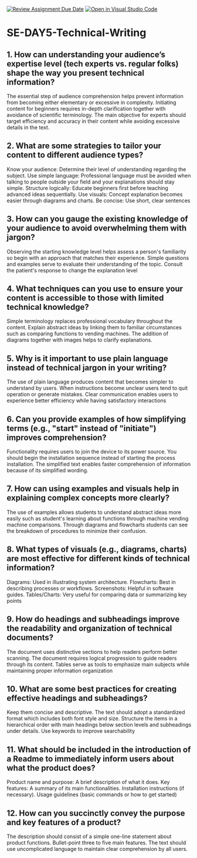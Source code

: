 [![Review Assignment Due Date](https://classroom.github.com/assets/deadline-readme-button-22041afd0340ce965d47ae6ef1cefeee28c7c493a6346c4f15d667ab976d596c.svg)](https://classroom.github.com/a/zsAR-pyY)
[![Open in Visual Studio Code](https://classroom.github.com/assets/open-in-vscode-2e0aaae1b6195c2367325f4f02e2d04e9abb55f0b24a779b69b11b9e10269abc.svg)](https://classroom.github.com/online_ide?assignment_repo_id=18459421&assignment_repo_type=AssignmentRepo)
# SE-DAY5-Technical-Writing
## 1. How can understanding your audience’s expertise level (tech experts vs. regular folks) shape the way you present technical information?
The essential step of audience comprehension helps prevent information from becoming either elementary or excessive in complexity. Initiating content for beginners requires in-depth clarification together with avoidance of scientific terminology. The main objective for experts should target efficiency and accuracy in their content while avoiding excessive details in the text.
## 2. What are some strategies to tailor your content to different audience types?
Know your audience: Determine their level of understanding regarding the subject.
Use simple language:  Professional language must be avoided when talking to people outside your field and your explanations should stay simple.
Structure logically: Educate beginners first before teaching advanced ideas sequentially.
Use visuals: Concept explanation becomes easier through diagrams and charts.
Be concise: Use short, clear sentences
## 3. How can you gauge the existing knowledge of your audience to avoid overwhelming them with jargon?
Observing the starting knowledge level helps assess a person's familiarity so begin with an approach that matches their experience.
Simple questions and examples serve to evaluate their understanding of the topic.
Consult the patient's response to change the explanation level​

## 4. What techniques can you use to ensure your content is accessible to those with limited technical knowledge?
Simple terminology replaces professional vocabulary throughout the content.
Explain abstract ideas by linking them to familiar circumstances such as comparing functions to vending machines.
The addition of diagrams together with images helps to clarify explanations.

## 5. Why is it important to use plain language instead of technical jargon in your writing?
The use of plain language produces content that becomes simpler to understand by users. When instructions become unclear users tend to quit operation or generate mistakes. Clear communication enables users to experience better efficiency while having satisfactory interactions
## 6. Can you provide examples of how simplifying terms (e.g., "start" instead of "initiate") improves comprehension?
Functionality requires users to join the device to its power source.
You should begin the installation sequence instead of starting the process installation.
The simplified text enables faster comprehension of information because of its simplified wording.

## 7. How can using examples and visuals help in explaining complex concepts more clearly?
The use of examples allows students to understand abstract ideas more easily such as student's learning about functions through machine vending machine comparisons.
Through diagrams and flowcharts students can see the breakdown of procedures to minimize their confusion.
## 8. What types of visuals (e.g., diagrams, charts) are most effective for different kinds of technical information?
Diagrams: Used in illustrating system architecture.
Flowcharts: Best in describing processes or workflows.
Screenshots: Helpful in software guides.
Tables/Charts: Very useful for comparing data or summarizing key points​ 
## 9. How do headings and subheadings improve the readability and organization of technical documents?
The document uses distinctive sections to help readers perform better scanning.
The document requires logical progression to guide readers through its content.
Tables serve as tools to emphasize main subjects while maintaining proper information organization
## 10. What are some best practices for creating effective headings and subheadings?
Keep them concise and descriptive.
The text should adopt a standardized format which includes both font style and size.
Structure the items in a hierarchical order with main headings below section levels and subheadings under details.
Use keywords to improve searchability
## 11. What should be included in the introduction of a Readme to immediately inform users about what the product does?
Product name and purpose: A brief description of what it does.
Key features: A summary of its main functionalities.
Installation instructions (if necessary).
Usage guidelines (basic commands or how to get started)
## 12. How can you succinctly convey the purpose and key features of a product?
The description should consist of a simple one-line statement about product functions.
Bullet-point three to five main features.
The text should use uncomplicated language to maintain clear comprehension by all users.

